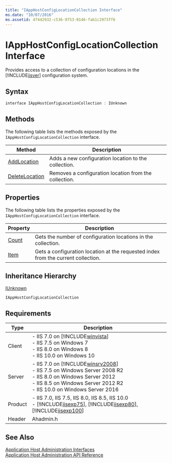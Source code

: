 ```yaml
---
title: "IAppHostConfigLocationCollection Interface"
ms.date: "10/07/2016"
ms.assetid: 47442932-c536-9753-0146-fab1c2973ff6
---
```

# IAppHostConfigLocationCollection Interface
Provides access to a collection of configuration locations in the [!INCLUDE[iisver](../../wmi-provider/includes/iisver-md.md)] configuration system.  
  
## Syntax  
  
```cpp  
interface IAppHostConfigLocationCollection : IUnknown  
```  
  
## Methods  
 The following table lists the methods exposed by the `IAppHostConfigLocationCollection` interface.  
  
|Method|Description|  
|------------|-----------------|  
|[AddLocation](../../web-development-reference\native-code-api-reference/iapphostconfiglocationcollection-addlocation-method.md)|Adds a new configuration location to the collection.|  
|[DeleteLocation](../../web-development-reference\native-code-api-reference/iapphostconfiglocationcollection-deletelocation-method.md)|Removes a configuration location from the collection.|  
  
## Properties  
 The following table lists the properties exposed by the `IAppHostConfigLocationCollection` interface.  
  
|Property|Description|  
|--------------|-----------------|  
|[Count](../../web-development-reference\native-code-api-reference/iapphostconfiglocationcollection-count-property.md)|Gets the number of configuration locations in the collection.|  
|[Item](../../web-development-reference\native-code-api-reference/iapphostconfiglocationcollection-item-property.md)|Gets a configuration location at the requested index from the current collection.|  
  
## Inheritance Hierarchy  
 [IUnknown](https://go.microsoft.com/fwlink/?LinkId=55951)  
  
 `IAppHostConfigLocationCollection`  
  
## Requirements  
  
|Type|Description|  
|----------|-----------------|  
|Client|-   IIS 7.0 on [!INCLUDE[winvista](../../wmi-provider/includes/winvista-md.md)]<br />-   IIS 7.5 on Windows 7<br />-   IIS 8.0 on Windows 8<br />-   IIS 10.0 on Windows 10|  
|Server|-   IIS 7.0 on [!INCLUDE[winsrv2008](../../wmi-provider/includes/winsrv2008-md.md)]<br />-   IIS 7.5 on Windows Server 2008 R2<br />-   IIS 8.0 on Windows Server 2012<br />-   IIS 8.5 on Windows Server 2012 R2<br />-   IIS 10.0 on Windows Server 2016|  
|Product|-   IIS 7.0, IIS 7.5, IIS 8.0, IIS 8.5, IIS 10.0<br />-   [!INCLUDE[iisexp75](../../web-development-reference/native-code-api-reference/includes/iisexp75-md.md)], [!INCLUDE[iisexp80](../../web-development-reference/native-code-api-reference/includes/iisexp80-md.md)], [!INCLUDE[iisexp100](../../web-development-reference/native-code-api-reference/includes/iisexp100-md.md)]|  
|Header|Ahadmin.h|  
  
## See Also  
 [Application Host Administration Interfaces](../../web-development-reference\native-code-api-reference/application-host-administration-interfaces.md)   
 [Application Host Administration API Reference](../../web-development-reference\native-code-api-reference/application-host-administration-api-reference.md)